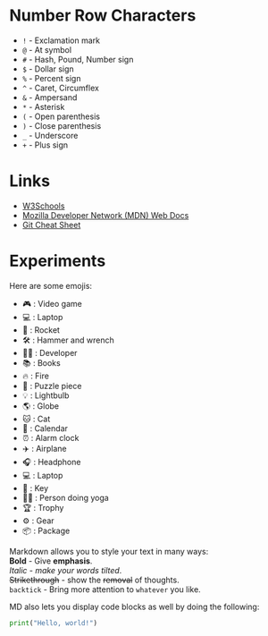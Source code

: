 # Number Row Characters

- `!` - Exclamation mark
- `@` - At symbol
- `#` - Hash, Pound, Number sign
- `$` - Dollar sign
- `%` - Percent sign
- `^` - Caret, Circumflex
- `&` - Ampersand
- `*` - Asterisk
- `(` - Open parenthesis
- `)` - Close parenthesis
- `_` - Underscore
- `+` - Plus sign

# Links

- [W3Schools](https://www.w3schools.com/)
- [Mozilla Developer Network (MDN) Web Docs](https://developer.mozilla.org/en-US/)
- [Git Cheat Sheet](https://education.github.com/git-cheat-sheet-education.pdf)

# Experiments

Here are some emojis:  
- 🎮 : Video game  
- 💻 : Laptop  
- 🚀 : Rocket  
- 🛠 : Hammer and wrench
- 🧑‍💻 : Developer  
- 📚 : Books
- 🔥 : Fire
- 🧩 : Puzzle piece
- 💡 : Lightbulb
- 🌎 : Globe 
- 🐱 : Cat
- 📅 : Calendar
- ⏰ : Alarm clock
- ✈️ : Airplane
- 🎧 : Headphone
- 💻 : Laptop
- 🔑 : Key
- 🧘‍♀️ : Person doing yoga
- 🏆 : Trophy
- ⚙️ : Gear
- 📦 : Package

Markdown allows you to style your text in many ways:  
**Bold** - Give **emphasis**.  
_Italic_ - _make your words tilted_.  
~~Strikethrough~~ - show the ~~removal~~ of thoughts.  
`backtick` - Bring more attention to `whatever` you like.  

MD also lets you display code blocks as well by doing the following:

```python
print("Hello, world!")
